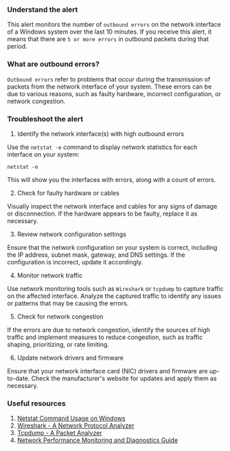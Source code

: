 ### Understand the alert

This alert monitors the number of `outbound errors` on the network interface of a Windows system over the last 10 minutes. If you receive this alert, it means that there are `5 or more errors` in outbound packets during that period.

### What are outbound errors?

`Outbound errors` refer to problems that occur during the transmission of packets from the network interface of your system. These errors can be due to various reasons, such as faulty hardware, incorrect configuration, or network congestion.

### Troubleshoot the alert

1. Identify the network interface(s) with high outbound errors

Use the `netstat -e` command to display network statistics for each interface on your system:

```
netstat -e
```

This will show you the interfaces with errors, along with a count of errors.

2. Check for faulty hardware or cables

Visually inspect the network interface and cables for any signs of damage or disconnection. If the hardware appears to be faulty, replace it as necessary.

3. Review network configuration settings

Ensure that the network configuration on your system is correct, including the IP address, subnet mask, gateway, and DNS settings. If the configuration is incorrect, update it accordingly.

4. Monitor network traffic

Use network monitoring tools such as `Wireshark` or `tcpdump` to capture traffic on the affected interface. Analyze the captured traffic to identify any issues or patterns that may be causing the errors.

5. Check for network congestion

If the errors are due to network congestion, identify the sources of high traffic and implement measures to reduce congestion, such as traffic shaping, prioritizing, or rate limiting.

6. Update network drivers and firmware

Ensure that your network interface card (NIC) drivers and firmware are up-to-date. Check the manufacturer's website for updates and apply them as necessary.

### Useful resources

1. [Netstat Command Usage on Windows](https://www.computerhope.com/issues/ch001/stat.htm)
2. [Wireshark - A Network Protocol Analyzer](https://www.wireshark.org/)
3. [Tcpdump - A Packet Analyzer](https://www.tcpdump.org/)
4. [Network Performance Monitoring and Diagnostics Guide](https://docs.microsoft.com/en-us/windows-server/networking/technologies/npmd/npmd)